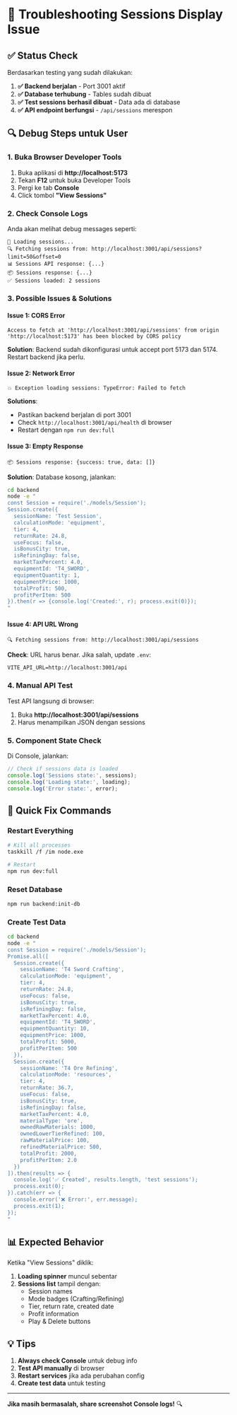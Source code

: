 # 🔧 Troubleshooting Sessions Display Issue

## ✅ Status Check

Berdasarkan testing yang sudah dilakukan:

1. **✅ Backend berjalan** - Port 3001 aktif
2. **✅ Database terhubung** - Tables sudah dibuat
3. **✅ Test sessions berhasil dibuat** - Data ada di database
4. **✅ API endpoint berfungsi** - `/api/sessions` merespon

## 🔍 Debug Steps untuk User

### 1. Buka Browser Developer Tools

1. Buka aplikasi di **http://localhost:5173**
2. Tekan **F12** untuk buka Developer Tools
3. Pergi ke tab **Console**
4. Click tombol **"View Sessions"**

### 2. Check Console Logs

Anda akan melihat debug messages seperti:
```
🔄 Loading sessions...
🔍 Fetching sessions from: http://localhost:3001/api/sessions?limit=50&offset=0
📊 Sessions API response: {...}
📦 Sessions response: {...}
✅ Sessions loaded: 2 sessions
```

### 3. Possible Issues & Solutions

#### Issue 1: CORS Error
```
Access to fetch at 'http://localhost:3001/api/sessions' from origin 'http://localhost:5173' has been blocked by CORS policy
```

**Solution**: Backend sudah dikonfigurasi untuk accept port 5173 dan 5174. Restart backend jika perlu.

#### Issue 2: Network Error
```
💥 Exception loading sessions: TypeError: Failed to fetch
```

**Solutions**:
- Pastikan backend berjalan di port 3001
- Check `http://localhost:3001/api/health` di browser
- Restart dengan `npm run dev:full`

#### Issue 3: Empty Response
```
📦 Sessions response: {success: true, data: []}
```

**Solution**: Database kosong, jalankan:
```bash
cd backend
node -e "
const Session = require('./models/Session');
Session.create({
  sessionName: 'Test Session',
  calculationMode: 'equipment',
  tier: 4,
  returnRate: 24.8,
  useFocus: false,
  isBonusCity: true,
  isRefiningDay: false,
  marketTaxPercent: 4.0,
  equipmentId: 'T4_SWORD',
  equipmentQuantity: 1,
  equipmentPrice: 1000,
  totalProfit: 500,
  profitPerItem: 500
}).then(r => {console.log('Created:', r); process.exit(0)});
"
```

#### Issue 4: API URL Wrong
```
🔍 Fetching sessions from: http://localhost:3001/api/sessions
```

**Check**: URL harus benar. Jika salah, update `.env`:
```env
VITE_API_URL=http://localhost:3001/api
```

### 4. Manual API Test

Test API langsung di browser:
1. Buka **http://localhost:3001/api/sessions**
2. Harus menampilkan JSON dengan sessions

### 5. Component State Check

Di Console, jalankan:
```javascript
// Check if sessions data is loaded
console.log('Sessions state:', sessions);
console.log('Loading state:', loading);
console.log('Error state:', error);
```

## 🚀 Quick Fix Commands

### Restart Everything
```bash
# Kill all processes
taskkill /f /im node.exe

# Restart
npm run dev:full
```

### Reset Database
```bash
npm run backend:init-db
```

### Create Test Data
```bash
cd backend
node -e "
const Session = require('./models/Session');
Promise.all([
  Session.create({
    sessionName: 'T4 Sword Crafting',
    calculationMode: 'equipment',
    tier: 4,
    returnRate: 24.8,
    useFocus: false,
    isBonusCity: true,
    isRefiningDay: false,
    marketTaxPercent: 4.0,
    equipmentId: 'T4_SWORD',
    equipmentQuantity: 10,
    equipmentPrice: 1000,
    totalProfit: 5000,
    profitPerItem: 500
  }),
  Session.create({
    sessionName: 'T4 Ore Refining',
    calculationMode: 'resources',
    tier: 4,
    returnRate: 36.7,
    useFocus: false,
    isBonusCity: true,
    isRefiningDay: false,
    marketTaxPercent: 4.0,
    materialType: 'ore',
    ownedRawMaterials: 1000,
    ownedLowerTierRefined: 100,
    rawMaterialPrice: 100,
    refinedMaterialPrice: 500,
    totalProfit: 2000,
    profitPerItem: 2.0
  })
]).then(results => {
  console.log('✅ Created', results.length, 'test sessions');
  process.exit(0);
}).catch(err => {
  console.error('❌ Error:', err.message);
  process.exit(1);
});
"
```

## 📊 Expected Behavior

Ketika "View Sessions" diklik:
1. **Loading spinner** muncul sebentar
2. **Sessions list** tampil dengan:
   - Session names
   - Mode badges (Crafting/Refining)
   - Tier, return rate, created date
   - Profit information
   - Play & Delete buttons

## 💡 Tips

1. **Always check Console** untuk debug info
2. **Test API manually** di browser
3. **Restart services** jika ada perubahan config
4. **Create test data** untuk testing

---

**Jika masih bermasalah, share screenshot Console logs!** 🔍
